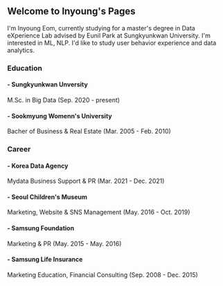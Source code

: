 ## Welcome to Inyoung's Pages

I'm Inyoung Eom, currently studying for a master's degree in Data eXperience Lab advised by Eunil Park at Sungkyunkwan University.
I'm interested in ML, NLP. I'd like to study user behavior experience and data analytics.

### Education
#### - Sungkyunkwan Unversity 


M.Sc. in Big Data
(Sep. 2020 - present)

#### - Sookmyung Womenn's University


Bacher of Business & Real Estate
(Mar. 2005 - Feb. 2010)


### Career
#### - Korea Data Agency


Mydata Business Support & PR
(Mar. 2021 - Dec. 2021)

#### - Seoul Children's Museum


Marketing, Website & SNS Management
(May. 2016 - Oct. 2019)

#### - Samsung Foundation


Marketing & PR 
(May. 2015 - May. 2016)

#### - Samsung Life Insurance


Marketing Education, Financial Consulting
(Sep. 2008 - Dec. 2015)



